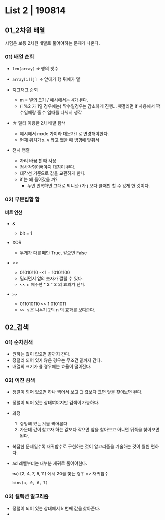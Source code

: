# List 2 | 190814



## 01_2차원 배열 

시험은 보통 2차원 배열로 풀어야하는 문제가 나온다. 



### 01) 배열 순회 

*  `len(array)` => 행의 갯수 
* `array[i][j] `=> 앞에가 행 뒤에가 열 
* 지그재그 순회 
  * m = 열의 크기 / 예시에서는 4가 된다. 
  * (i %2 가 1일 경우에는) 짝수일경우는 감소하게 진행... 헷갈리면 if 사용해서 짝수일때랑 홀 수 일때를 나눠서 생각  



* ☆ 델타 이용한 2차 배열 탐색 
  * 예시에서 mode 가이라 대문가 I 로 변경해야한다. 
  * 현재 위치가 x, y 라고 했을 때 방향에 맞춰서 



* 전치 행렬 
  * 자리 바꿈 할 때 사용 
  * 정사각형이어야지 대칭이 된다. 
  * 대각선 기준으로 값을 교환하게 한다. 
  * if 는 왜 들어갔을 까?
    * 두번 반복하면 그대로 되니깐 i 가 j 보다 클때만 할 수 있게 한 것이다. 



### 02) 부분집합 합 



#### 비트 연산

* & 
  * bit = 1
* XOR
  * 두개가 다를 때만 True,  같으면 False

* <<
  * 01010110 <<1    = 10101100
  * 밀리면서 앞의 숫자가 짤릴 수 있다. 
  * << n 해주면 * 2 ^ 2 의 효과가 난다. 
* `>>`
  * 011010110 >> 1    0101011
  * `>> n` 은 나누기 2의 n 의 효과를 보여준다. 



## 02_검색

### 01) 순차검색

* 원하는 값이 없으면 끝까지 간다. 
* 정렬리 되어 있지 않은 경우는 무조건 끝까지 간다. 
* 배열의 크기가 클 경우에는 효율이 떨어진다.



### 02) 이진 검색

* 정렬이 되어 있으면 하나 찍어서 보고 그 값보다 크면 앞을 찾아보면 된다. 

* 정렬이 되어 있는 상태여야지만 검색이 가능하다. 

* 과정 

  1. 중앙에 있는 것을 찍어본다. 
  2. 가운데 값이 찾고자 하는 값보다 작으면 앞을 찾아보고 아니면 뒤쪽을 찾아보면 된다. 

* 복잡한 문제일수록 재귀함수로 구현하는 것이 알고리즘을 기술하는 것이 훨씬 편하다. 

* ad 레벨부터는 대부분 재귀로 풀어야한다. 

  

  ex) [2, 4, 7, 9, 11] 에서 20을 찾는 경우 => 재귀함수 

  ```pyth
  bins(a, 0, 6, 7)
  ```

  

### 03) 셀렉션 알고리즘 

* 정렬이 되어 있는 상태에서 k 번째 값을 찾아준다. 
* 